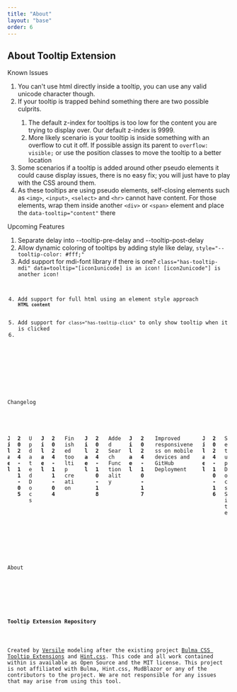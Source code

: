 ```yaml
---
title: "About"
layout: "base"
order: 6
---
```


<h2 class="subtitle is-2 my-4">About Tooltip Extension</h2>

<div class="panel mt-4" data-pagefind-body>
  <p class="panel-heading">Known Issues</p>
  <div class="panel-block">
<ol class="ml-4">
  <li>You can't use html directly inside a tooltip, you can use any valid unicode character though.</li>
  <li>If your tooltip is trapped behind something there are two possible culprits.</li>
    <ol class="ml-4">
      <li>The default z-index for tooltips is too low for the content you are trying to display over. Our default z-index is 9999.</li>
      <li>More likely scenario is your tooltip is inside something with an overflow to cut it off. If possible assign its parent to <code>overflow: visible;</code> or use the position classes to move the tooltip to a better location</li>
    </ol>
  <li>Some scenarios if a tooltip is added around other pseudo elements it could cause display issues, there is no easy fix; you will just have to play with the CSS around them.</li>
  <li>As these tooltips are using pseudo elements, self-closing elements such as <code>&lt;img&gt;</code>, <code>&lt;input&gt;</code>, <code>&lt;select&gt;</code> and <code>&lt;hr&gt;</code> cannot have content. For those elements, wrap them inside another <code>&lt;div&gt;</code> or <code>&lt;span&gt;</code> element and place the <code>data-tooltip="content"</code> there</li>
</ol>

  </div>
</div>

<div class="panel mt-4" data-pagefind-body>
  <p class="panel-heading">Upcoming Features</p>
  <div class="panel-block">
    <ol class="ml-4">
    <li>Separate delay into --tooltip-pre-delay and --tooltip-post-delay</li>
      <li>Allow dynamic coloring of tooltips by adding style like delay, <code>style="--tooltip-color: #fff;"</code></li>
      <li>Add support for mdi-font library if there is one? <code>class="has-tooltip-mdi" data=tooltip="[icon1unicode] is an icon! [icon2unicode"] is another icon!</li>
      <!-- https://github.com/Templarian/MaterialDesign-Webfont -->
      <li>Add support for full html using an element style approach <code><div class="tooltip-content" data-tooltip><strong>HTML content</strong></div></code></li>
      <li>Add support for <code>class="has-tooltip-click"</code> to only show tooltip when it is clicked<li>
    </ol>
  </div>
</div>

<div class="panel mt-4" data-pagefind-body>
  <p class="panel-heading">Changelog</p>
  <div class="panel-block">
    <div class="columns is-multiline">
        <div class="column is-full"><div class="columns">
            <div class="column is-2"><strong>Jilael</strong></div>
            <div class="column is-2"><strong>2024-11-05</strong></div>
            <div class="column">Updated Docs</div>
        </div></div>    
        <div class="column is-full"><div class="columns">
            <div class="column is-2"><strong>Jilael</strong></div>
            <div class="column is-2"><strong>2024-11-04</strong></div>
            <div class="column">Finished tooltip creation</div>
        </div></div>    
        <div class="column is-full"><div class="columns">
            <div class="column is-2"><strong>Jilael</strong></div>
            <div class="column is-2"><strong>2024-10-18</strong></div>
            <div class="column">Added Search Functionality</div>
        </div></div>
        <div class="column is-full"><div class="columns">
            <div class="column is-2"><strong>Jilael</strong></div>
            <div class="column is-2"><strong>2024-10-17</strong></div>
            <div class="column">Improved responsiveness on mobile devices and GitHub Deployment</div>      
        </div></div>
        <div class="column is-full"><div class="columns">
            <div class="column is-2"><strong>Jilael</strong></div>
            <div class="column is-2"><strong>2024-10-16</strong></div>
            <div class="column">Setup Docs Site</div>
        </div></div>
    </div>
  </div>
</div>

<div class="panel mt-4" data-pagefind-body>
  <p class="panel-heading">About</p>
  <div class="panel-block">
    <div class="content">
      <p><strong>Tooltip Extension Repository</strong></p>
      <p>Created by <a href="https://github.com/versile2" target="_blank">Versile</a> modeling after the existing project <a href="https://github.com/CreativeBulma/bulma-tooltip" target="_blank" class="has-text-link">Bulma CSS Tooltip Extensions</a> and <a href="https://github.com/chinchang/hint.css" target="_blank" class="has-text-link">Hint.css</a>. This code and all work contained within is available as Open Source and the MIT license. This project is not affiliated with Bulma, Hint.css, MudBlazor or any of the contributors to the project. We are not responsible for any issues that may arise from using this tool.</p>
    </div>
  </div>
</div>